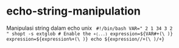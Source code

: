 # echo-string-manipulation
Manipulasi string dalam echo unix
<code>
#!/bin/bash
VAR=" 2 1 34 3 2 "
shopt -s extglob # Enable the `+(...)`
expression=${VAR#+(\ )}
expression=${expression%+(\ )}
echo ${expression//+(\ )/+}   
</code>
